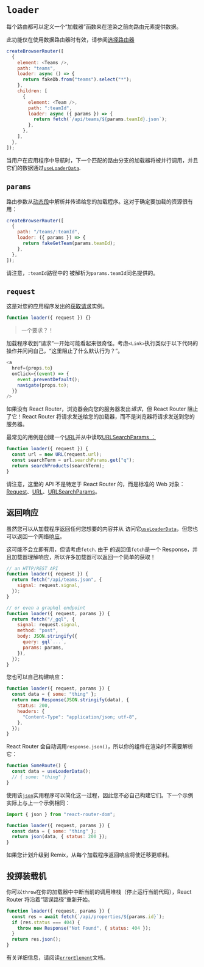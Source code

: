 # `loader`

每个路由都可以定义一个“加载器”函数来在渲染之前向路由元素提供数据。

此功能仅在使用数据路由器时有效，请参阅[选择路由器](https://reactrouter.com/en/main/routers/picking-a-router)

```javascript
createBrowserRouter([
  {
    element: <Teams />,
    path: "teams",
    loader: async () => {
      return fakeDb.from("teams").select("*");
    },
    children: [
      {
        element: <Team />,
        path: ":teamId",
        loader: async ({ params }) => {
          return fetch(`/api/teams/${params.teamId}.json`);
        },
      },
    ],
  },
]);
```

当用户在应用程序中导航时，下一个匹配的路由分支的加载器将被并行调用，并且它们的数据通过[`useLoaderData`](https://reactrouter.com/en/main/hooks/use-loader-data).

## `params`

路由参数从[动态段](https://reactrouter.com/en/main/route/route#dynamic-segments)中解析并传递给您的加载程序。这对于确定要加载的资源很有用：

```javascript
createBrowserRouter([
  {
    path: "/teams/:teamId",
    loader: ({ params }) => {
      return fakeGetTeam(params.teamId);
    },
  },
]);
```

请注意，`:teamId`路径中的 被解析为`params.teamId`同名提供的。

## `request`

这是对您的应用程序发出的[获取请求](https://developer.mozilla.org/en-US/docs/Web/API/Request)实例。

```javascript
function loader({ request }) {}
```

> 一个要求？！

加载程序收到“请求”一开始可能看起来很奇怪。考虑`<Link>`执行类似于以下代码的操作并问问自己，“这里阻止了什么默认行为？”。

```javascript
<a
  href={props.to}
  onClick={(event) => {
    event.preventDefault();
    navigate(props.to);
  }}
/>
```

如果没有 React Router，浏览器会向您的服务器发出*请求*，但 React Router 阻止了它！React Router 将请求发送给您的加载器，而不是浏览器将请求发送到您的服务器。

最常见的用例是创建一个[URL](https://developer.mozilla.org/en-US/docs/Web/API/URL)并从中读取[URLSearchParams ：](https://developer.mozilla.org/en-US/docs/Web/API/URLSearchParams)

```javascript
function loader({ request }) {
  const url = new URL(request.url);
  const searchTerm = url.searchParams.get("q");
  return searchProducts(searchTerm);
}
```

请注意，这里的 API 不是特定于 React Router 的，而是标准的 Web 对象：[Request](https://developer.mozilla.org/en-US/docs/Web/API/Request)、[URL](https://developer.mozilla.org/en-US/docs/Web/API/URL)、[URLSearchParams](https://developer.mozilla.org/en-US/docs/Web/API/URLSearchParams)。

## 返回响应

虽然您可以从加载程序返回任何您想要的内容并从 访问它[`useLoaderData`](https://reactrouter.com/en/main/hooks/use-loader-data)，但您也可以返回一个网络[响应](https://developer.mozilla.org/en-US/docs/Web/API/Response)。

这可能不会立即有用，但请考虑`fetch`. 由于 的返回值`fetch`是一个 Response，并且加载器理解响应，所以许多加载器可以返回一个简单的获取！

```javascript
// an HTTP/REST API
function loader({ request }) {
  return fetch("/api/teams.json", {
    signal: request.signal,
  });
}

// or even a graphql endpoint
function loader({ request, params }) {
  return fetch("/_gql", {
    signal: request.signal,
    method: "post",
    body: JSON.stringify({
      query: gql`...`,
      params: params,
    }),
  });
}
```

您也可以自己构建响应：

```javascript
function loader({ request, params }) {
  const data = { some: "thing" };
  return new Response(JSON.stringify(data), {
    status: 200,
    headers: {
      "Content-Type": "application/json; utf-8",
    },
  });
}
```

React Router 会自动调用`response.json()`，所以你的组件在渲染时不需要解析它：

```javascript
function SomeRoute() {
  const data = useLoaderData();
  // { some: "thing" }
}
```

使用该[`json`](https://reactrouter.com/en/main/fetch/json)实用程序可以简化这一过程，因此您不必自己构建它们。下一个示例实际上与上一个示例相同：

```javascript
import { json } from "react-router-dom";

function loader({ request, params }) {
  const data = { some: "thing" };
  return json(data, { status: 200 });
}
```

如果您计划升级到 Remix，从每个加载程序返回响应将使迁移更顺利。

## 投掷装载机

你可以`throw`在你的加载器中中断当前的调用堆栈（停止运行当前代码），React Router 将沿着“错误路径”重新开始。

```javascript
function loader({ request, params }) {
  const res = await fetch(`/api/properties/${params.id}`);
  if (res.status === 404) {
    throw new Response("Not Found", { status: 404 });
  }
  return res.json();
}
```

有关详细信息，请阅读[`errorElement`](https://reactrouter.com/en/main/route/error-element)文档。